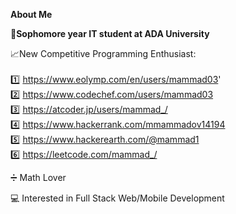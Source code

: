 **About Me**

**🏫Sophomore year IT student at ADA University**

📈New Competitive Programming Enthusiast: <br><br>
    1️⃣ https://www.eolymp.com/en/users/mammad03'  <br>
    2️⃣ https://www.codechef.com/users/mammad03 <br>
    3️⃣ https://atcoder.jp/users/mammad_/ <br>
    4️⃣ https://www.hackerrank.com/mmammadov14194 <br>
    5️⃣ https://www.hackerearth.com/@mammad1 <br>
    6️⃣ https://leetcode.com/mammad_/ <br>
		
➗ Math Lover

💻 Interested in Full Stack Web/Mobile Development


